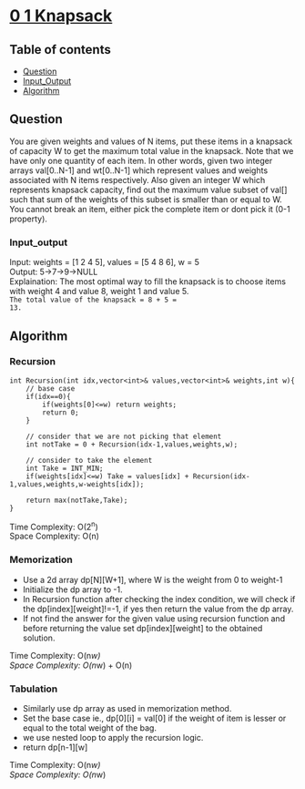# [0 1 Knapsack](https://www.codingninjas.com/studio/problems/0-1-knapsack_8230801?challengeSlug=striver-sde-challenge)

## Table of contents

- [Question](#question)
- [Input_Output](#input_output)
- [Algorithm](#algorithm)

## Question
You are given weights and values of N items, put these items in a knapsack of capacity W to get the maximum total value in the knapsack. Note that we have only one quantity of each item. In other words, given two integer arrays val[0..N-1] and wt[0..N-1] which represent values and weights associated with N items respectively. Also given an integer W which represents knapsack capacity, find out the maximum value subset of val[] such that sum of the weights of this subset is smaller than or equal to W. You cannot break an item, either pick the complete item or dont pick it (0-1 property).

### Input_output
Input: weights = [1 2 4 5],
values = [5 4 8 6], w = 5 </br>
Output: 5->7->9->NULL </br>
Explaination: The most optimal way to fill the knapsack is to choose items with weight 4 and value 8, weight 1 and value 5.</br>
<code>The total value of the knapsack =  8 + 5 = 13.</code>

## Algorithm

### Recursion

```
int Recursion(int idx,vector<int>& values,vector<int>& weights,int w){
    // base case
    if(idx==0){
        if(weights[0]<=w) return weights;
        return 0;
    }

    // consider that we are not picking that element
    int notTake = 0 + Recursion(idx-1,values,weights,w);

    // consider to take the element
    int Take = INT_MIN;
    if(weights[idx]<=w) Take = values[idx] + Recursion(idx-1,values,weights,w-weights[idx]);

    return max(notTake,Take);
}

```
Time Complexity: O(2<sup>n</sup>)</br>
Space Complexity: O(n)

### Memorization
- Use a 2d array dp[N][W+1], where W is the weight from 0 to weight-1
- Initialize the dp array to -1.
- In Recursion function after checking the index condition, we will check if the dp[index][weight]!=-1, if yes then return the value from the dp array.
- If not find the answer for the given value using recursion function and before returning the value set dp[index][weight] to the obtained solution.

Time Complexity: O(n*w)</br>
Space Complexity: O(n*w) + O(n)

### Tabulation
- Similarly use dp array as used in memorization method.
- Set the base case ie., dp[0][i] = val[0] if the weight of item is lesser or equal to the total weight of the bag.
- we use nested loop to apply the recursion logic.
- return dp[n-1][w]

Time Complexity: O(n*w)</br>
Space Complexity: O(n*w) 
